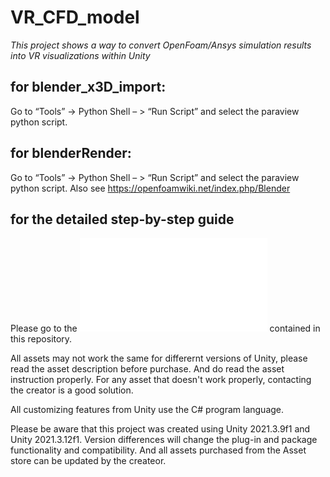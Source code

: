 # VR_CFD_model
_This project shows a way to convert OpenFoam/Ansys simulation results into VR visualizations within Unity_

## for blender_x3D_import:
Go to “Tools” -> Python Shell – > “Run Script” and select the paraview python script.

## for blenderRender:
Go to “Tools” -> Python Shell – > “Run Script” and select the paraview python script. Also see https://openfoamwiki.net/index.php/Blender

## for the detailed step-by-step guide
Please go to the !["step-by-step guide"](./step-to-step-guide.pdf) contained in this repository. 

All assets may not work the same for differernt versions of Unity, please read the asset 
description before purchase. And do read the asset instruction properly. For any asset that doesn't work properly, contacting the creator is a good solution. 

All customizing features from Unity use the C# program language.

Please be aware that this project was created using Unity 2021.3.9f1 and Unity 2021.3.12f1. Version differences will change the plug-in and package functionality and compatibility. And all assets purchased from the Asset store can be updated by the createor.

